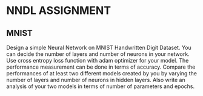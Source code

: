 # NNDL ASSIGNMENT 
## MNIST

Design a simple Neural Network on MNIST Handwritten Digit Dataset. You can decide the number of layers and number of neurons in your network. Use cross entropy loss function with adam optimizer for your model. The performance measurement can be done in terms of accuracy. Compare the performances of at least two different models created by you by varying the number of layers and number of neurons in hidden layers. Also write an analysis of your two models in terms of number of parameters and epochs.
